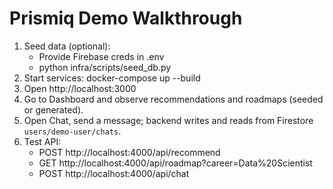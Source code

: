 # Prismiq Demo Walkthrough

1) Seed data (optional):
   - Provide Firebase creds in .env
   - python infra/scripts/seed_db.py
2) Start services: docker-compose up --build
3) Open http://localhost:3000
4) Go to Dashboard and observe recommendations and roadmaps (seeded or generated).
5) Open Chat, send a message; backend writes and reads from Firestore `users/demo-user/chats`.
6) Test API:
   - POST http://localhost:4000/api/recommend
   - GET  http://localhost:4000/api/roadmap?career=Data%20Scientist
   - POST http://localhost:4000/api/chat
